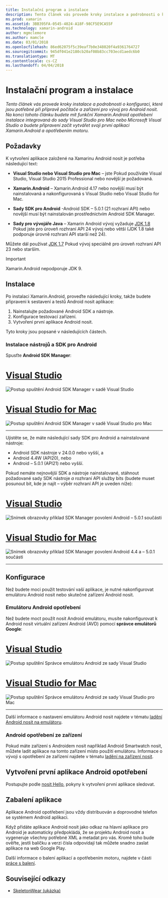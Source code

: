 ```yaml
---
title: Instalační program a instalace
description: Tento článek vás provede kroky instalace a podrobnosti o konfiguraci, které jsou potřebné při přípravě počítače a zařízení pro vývoj pro Android nosit. Na konci tohoto článku budete mít funkční Xamarin.Android opotřebení instalace integrovaná do sady Visual Studio pro Mac nebo Microsoft Visual Studio a budete připravení začít vytvářet svoji první aplikaci Xamarin.Android a opotřebením motoru.
ms.prod: xamarin
ms.assetid: 3BB395FA-0545-4024-A18F-98CF5E9CA55F
ms.technology: xamarin-android
author: mgmclemore
ms.author: mamcle
ms.date: 03/01/2018
ms.openlocfilehash: 86ed62075f5c39eaf7b0e348020f4a9361764727
ms.sourcegitcommit: 945df041e2180cb20af08b83cc703ecd1aedc6b0
ms.translationtype: MT
ms.contentlocale: cs-CZ
ms.lasthandoff: 04/04/2018
---
```

# <a name="setup-and-installation"></a>Instalační program a instalace

_Tento článek vás provede kroky instalace a podrobnosti o konfiguraci, které jsou potřebné při přípravě počítače a zařízení pro vývoj pro Android nosit. Na konci tohoto článku budete mít funkční Xamarin.Android opotřebení instalace integrovaná do sady Visual Studio pro Mac nebo Microsoft Visual Studio a budete připravení začít vytvářet svoji první aplikaci Xamarin.Android a opotřebením motoru._

## <a name="requirements"></a>Požadavky

K vytvoření aplikace založené na Xamarinu Android nosit je potřeba následující text:

-   **Visual Studio nebo Visual Studio pro Mac** &ndash; jste Pokud používáte Visual Studio, Visual Studio 2015 Professional nebo novější je požadovaná.

-   **Xamarin.Android** &ndash; Xamarin.Android 4.17 nebo novější musí být nainstalovaná a nakonfigurovaná s Visual Studio nebo Visual Studio for Mac.

-   **Sady SDK pro Android** -Android SDK – 5.0.1 (21 rozhraní API) nebo novější musí být nainstalován prostřednictvím Android SDK Manager.

-   **Sady pro vývojáře Java** &ndash; Xamarin Android vývoj vyžaduje [JDK 1.8](http://www.oracle.com/technetwork/java/javase/downloads/jdk8-downloads-2133151.html) Pokud jste pro úroveň rozhraní API 24 vývoj nebo větší (JDK 1.8 také podporuje úrovně rozhraní API starší než 24).

Můžete dál používat [JDK 1.7](http://www.oracle.com/technetwork/java/javase/downloads/jdk7-downloads-1880260.html) Pokud vývoj speciálně pro úroveň rozhraní API 23 nebo starším.

> [!IMPORTANT]
> Xamarin.Android nepodporuje JDK 9.

## <a name="installation"></a>Instalace

Po instalaci Xamarin.Android, proveďte následující kroky, takže budete připraveni k sestavení a testů Android nosit aplikace: 

1.  Nainstalujte požadované Android SDK a nástroje.
2.  Konfigurace testovací zařízení.
3.  Vytvoření první aplikace Android nosit.

Tyto kroky jsou popsané v následujících částech.


### <a name="install-android-sdk-and-tools"></a>Instalace nástrojů a SDK pro Android 

Spusťte **Android SDK Manager**: 

# <a name="visual-studiotabvswin"></a>[Visual Studio](#tab/vswin)

![Postup spuštění Android SDK Manager v sadě Visual Studio](installation-images/vs/sdk-menu.png)

# <a name="visual-studio-for-mactabvsmac"></a>[Visual Studio for Mac](#tab/vsmac)

![Postup spuštění Android SDK Manager v sadě Visual Studio pro Mac](installation-images/xs/sdk-menu.png)

-----


Ujistěte se, že máte následující sady SDK pro Android a nainstalované nástroje:

* Android SDK nástroje v 24.0.0 nebo vyšší, a
* Android 4.4W (API20), nebo
* Android – 5.0.1 (API21) nebo vyšší.

Pokud nemáte nejnovější SDK a nástroje nainstalované, stáhnout požadované sady SDK nástroje *a* rozhraní API služby bits (budete muset posunout bit, kde je najít &ndash; výběr rozhraní API je uveden níže): 

# <a name="visual-studiotabvswin"></a>[Visual Studio](#tab/vswin)

![Snímek obrazovky příklad SDK Manager povolení Android – 5.0.1 součásti](installation-images/vs/sdk-select.png)

# <a name="visual-studio-for-mactabvsmac"></a>[Visual Studio for Mac](#tab/vsmac)

![Snímek obrazovky příklad SDK Manager povolení Android 4.4 a – 5.0.1 součásti](installation-images/xs/sdk-select.png)

-----


## <a name="configuration"></a>Konfigurace

Než budete moci použít testování vaší aplikace, je nutné nakonfigurovat emulátoru Android nosit nebo skutečné zařízení Android nosit. 


### <a name="android-wear-emulator"></a>Emulátoru Android opotřebení

Než budete moct použít nosit Android emulátoru, musíte nakonfigurovat k Android nosit virtuální zařízení Android (AVD) pomocí **správce emulátorů Google**:

# <a name="visual-studiotabvswin"></a>[Visual Studio](#tab/vswin)

![Postup spuštění Správce emulátoru Android ze sady Visual Studio](installation-images/vs/emulator-menu.png)

# <a name="visual-studio-for-mactabvsmac"></a>[Visual Studio for Mac](#tab/vsmac)

![Postup spuštění Správce emulátoru Android ze sady Visual Studio pro Mac](installation-images/xs/emulator-menu.png)

-----

Další informace o nastavení emulátoru Android nosit najdete v tématu [ladění Android nosit na emulátoru](~/android/wear/deploy-test/debug-on-emulator.md).


### <a name="android-wear-device"></a>Android opotřebení ze zařízení

Pokud máte zařízení s Androidem nosit například Android Smartwatch nosit, můžete ladit aplikace na tomto zařízení místo použití emulátoru. Informace o vývoji s opotřebení ze zařízení najdete v tématu [ladění na zařízení nosit](~/android/wear/deploy-test/debug-on-device.md).


## <a name="create-your-first-android-wear-app"></a>Vytvoření první aplikace Android opotřebení

Postupujte podle [nosit Hello,](~/android/wear/get-started/hello-wear.md) pokyny k vytvoření první aplikace sledovat.


## <a name="packaging-your-app"></a>Zabalení aplikace

Aplikace Android opotřebení jsou vždy distribuován a doprovodné telefon se systémem Android aplikaci. 

Když přidáte aplikace Android nosit jako odkaz na hlavní aplikace pro Android je automaticky předpokládá, že se projektu Android nosit a vygeneruje všechny potřebné XML a metadat pro vás. Kromě toho bude ověřte, jestli balíčku a verzi čísla odpovídají tak můžete snadno zaslat aplikace na web Google Play. 

Další informace o balení aplikací a opotřebením motoru, najdete v části [práce s balení](~/android/wear/deploy-test/packaging.md).


## <a name="related-links"></a>Související odkazy

- [SkeletonWear (ukázka)](https://developer.xamarin.com/samples/SkeletonWear/)
